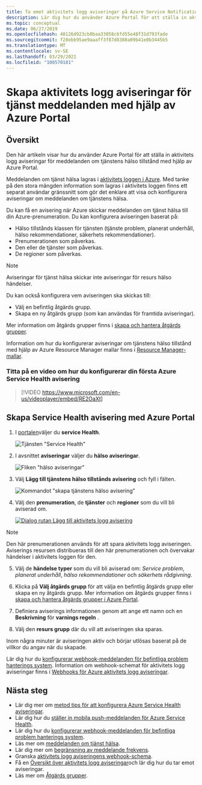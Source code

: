 ```yaml
---
title: Ta emot aktivitets logg aviseringar på Azure Service Notifications med hjälp av Azure Portal
description: Lär dig hur du använder Azure Portal för att ställa in aktivitets logg aviseringar för meddelanden om tjänstens hälso tillstånd med hjälp av Azure Portal.
ms.topic: conceptual
ms.date: 06/27/2019
ms.openlocfilehash: 48126d923cb0baa33058c6fd55e48f31d793fade
ms.sourcegitcommit: f28ebb95ae9aaaff3f87d8388a09b41e0b3445b5
ms.translationtype: MT
ms.contentlocale: sv-SE
ms.lasthandoff: 03/29/2021
ms.locfileid: "100570181"
---
```

# <a name="create-activity-log-alerts-on-service-notifications-using-the-azure-portal"></a>Skapa aktivitets logg aviseringar för tjänst meddelanden med hjälp av Azure Portal
## <a name="overview"></a>Översikt

Den här artikeln visar hur du använder Azure Portal för att ställa in aktivitets logg aviseringar för meddelanden om tjänstens hälso tillstånd med hjälp av Azure Portal.  

Meddelanden om tjänst hälsa lagras i [aktivitets loggen i Azure](../azure-monitor/essentials/platform-logs-overview.md). Med tanke på den stora mängden information som lagras i aktivitets loggen finns ett separat användar gränssnitt som gör det enklare att visa och konfigurera aviseringar om meddelanden om tjänstens hälsa. 

Du kan få en avisering när Azure skickar meddelanden om tjänst hälsa till din Azure-prenumeration. Du kan konfigurera aviseringen baserat på:

- Hälso tillstånds klassen för tjänsten (tjänste problem, planerat underhåll, hälso rekommendationer, säkerhets rekommendationer).
- Prenumerationen som påverkas.
- Den eller de tjänster som påverkas.
- De regioner som påverkas.

> [!NOTE]
> Aviseringar för tjänst hälsa skickar inte aviseringar för resurs hälso händelser.

Du kan också konfigurera vem aviseringen ska skickas till:

- Välj en befintlig åtgärds grupp.
- Skapa en ny åtgärds grupp (som kan användas för framtida aviseringar).

Mer information om åtgärds grupper finns i [skapa och hantera åtgärds grupper](../azure-monitor/alerts/action-groups.md).

Information om hur du konfigurerar aviseringar om tjänstens hälso tillstånd med hjälp av Azure Resource Manager mallar finns i [Resource Manager-mallar](../azure-monitor/alerts/alerts-activity-log.md).

### <a name="watch-a-video-on-setting-up-your-first-azure-service-health-alert"></a>Titta på en video om hur du konfigurerar din första Azure Service Health avisering

>[!VIDEO https://www.microsoft.com/en-us/videoplayer/embed/RE2OaXt]

## <a name="create-service-health-alert-using-azure-portal"></a>Skapa Service Health avisering med Azure Portal
1. I [portalen](https://portal.azure.com)väljer du **service Health**.

    ![Tjänsten "Service Health"](media/alerts-activity-log-service-notifications/home-servicehealth.png)

1. I avsnittet **aviseringar** väljer du **hälso aviseringar**.

    ![Fliken "hälso aviseringar"](media/alerts-activity-log-service-notifications/alerts-blades-sh.png)

1. Välj **Lägg till tjänstens hälso tillstånds avisering** och fyll i fälten.

    ![Kommandot "skapa tjänstens hälso avisering"](media/alerts-activity-log-service-notifications/service-health-alert.png)

1. Välj den **prenumeration**, de **tjänster** och **regioner** som du vill bli aviserad om.

    [![Dialog rutan Lägg till aktivitets logg avisering](./media/alerts-activity-log-service-notifications/activity-log-alert-new-ux.png)](./media/alerts-activity-log-service-notifications/activity-log-alert-new-ux.png#lightbox)

> [!NOTE]
>Den här prenumerationen används för att spara aktivitets logg aviseringen. Aviserings resursen distribueras till den här prenumerationen och övervakar händelser i aktivitets loggen för den.

5. Välj de **händelse typer** som du vill bli aviserad om: *Service problem*, *planerat underhåll*, *hälso rekommendationer* och *säkerhets rådgivning*.

6. Klicka på **Välj åtgärds grupp** för att välja en befintlig åtgärds grupp eller skapa en ny åtgärds grupp. Mer information om åtgärds grupper finns i [skapa och hantera åtgärds grupper i Azure Portal](../azure-monitor/alerts/action-groups.md).


7. Definiera aviserings informationen genom att ange ett namn och en **Beskrivning** för **varnings regeln** .

8. Välj den **resurs grupp** där du vill att aviseringen ska sparas.



Inom några minuter är aviseringen aktiv och börjar utlösas baserat på de villkor du angav när du skapade.

Lär dig hur du [konfigurerar webhook-meddelanden för befintliga problem hanterings system](service-health-alert-webhook-guide.md). Information om webhook-schemat för aktivitets logg aviseringar finns i [Webhooks för Azure aktivitets logg aviseringar](../azure-monitor/alerts/activity-log-alerts-webhook.md).


## <a name="next-steps"></a>Nästa steg
- Lär dig mer om [metod tips för att konfigurera Azure Service Health aviseringar](https://www.microsoft.com/en-us/videoplayer/embed/RE2OtUa).
- Lär dig hur du [ställer in mobila push-meddelanden för Azure Service Health](https://www.microsoft.com/en-us/videoplayer/embed/RE2OtUw).
- Lär dig hur du [konfigurerar webhook-meddelanden för befintliga problem hanterings system](service-health-alert-webhook-guide.md).
- Läs mer om [meddelanden om tjänst hälsa](service-notifications.md).
- Lär dig mer om [begränsning av meddelande frekvens](../azure-monitor/alerts/alerts-rate-limiting.md).
- Granska [aktivitets logg aviseringens webhook-schema](../azure-monitor/alerts/activity-log-alerts-webhook.md).
- Få en [Översikt över aktivitets logg aviseringar](../azure-monitor/alerts/alerts-overview.md)och lär dig hur du tar emot aviseringar.
- Läs mer om [Åtgärds grupper](../azure-monitor/alerts/action-groups.md).

